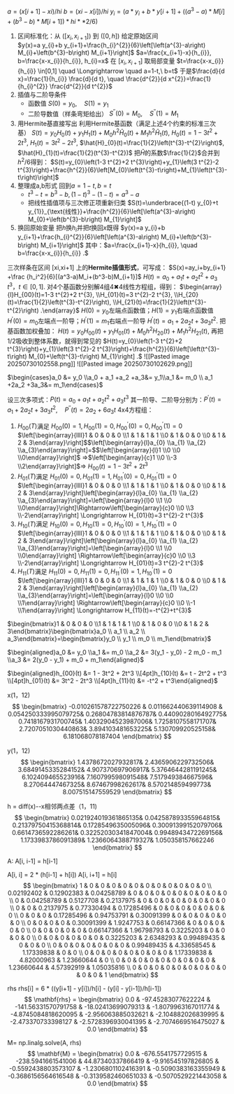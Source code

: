 
$a = (x[i+1] - xi) / hi$
$b = (xi - x[i]) / hi$
$y_{i} = (a * y_{i} + b * y[i+1] + ((a^3 - a) * M[i] + (b^3 - b) * M[i+1]) * hi**2 / 6)$


1. 区间标准化：从 \($[x_i,x_{i+1}]$\) 到 $([0,h])$
	给定原始区间  
	$y(x)=a y_{i}+b y_{i+1}+\frac{h_{i}^{2}}{6}\left[\left(a^{3}-a\right) M_{i}+\left(b^{3}-b\right) M_{i+1}\right]$
	$a=\frac{x_{i+1}-x}{h_{i}}, b=\frac{x-x_{i}}{h_{i}}, h_{i}=x$
	在 $[x_{i}, x_{i+1}]$ 取局部变量 
	$t=\frac{x-x_{i}}{h_{i}} \in[0,1] \quad \Longrightarrow \quad a=1-t,\  b=t$
	于是$\frac{d}{d x}=\frac{1}{h_{i}} \frac{d}{d t}, \quad \frac{d^{2}}{d x^{2}}=\frac{1}{h_{i}^{2}} \frac{d^{2}}{d t^{2}}$ 
2. 插值与二阶导条件
	- 函数值
		$S(0)=y_{0}, \quad S(1)=y_{1}$
	- 二阶导数值（样条弯矩给出）
		$S^{\prime \prime}(0)=M_{0}, \quad S^{\prime \prime}(1)=M_{1}$
3. 用Hermite基直接写出
	利用Hermite基函数（满足上述4个约束的标准三次基）
	$S(t)=y_{0} H_{0}(t)+y_{1} H_{1}(t)+M_{0} h^{2} \hat{H}_{0}(t)+M_{1} h^{2} \hat{H}_{1}(t),$
	$H_{0}(t)=1-3 t^{2}+2 t^{3}$,      $H_{1}(t)=3 t^{2}-2 t^{3}$, 
	$\hat{H}_{0}(t)=\frac{1}{2}\left(t^{3}-t^{2}\right)$,          $\hat{H}_{1}(t)=\frac{1}{2}(t^{3}-t^{2})$
	把$\hat{H}$的系数$\frac{1}{2}$合并到$h^2/6$得到：
	$S(t)=y_{0}\left(1-3 t^{2}+2 t^{3}\right)+y_{1}\left(3 t^{2}-2 t^{3}\right)+\frac{h^{2}}{6}\left[M_{0}\left(t^{3}-t\right)+M_{1}\left(t^{3}-t\right)\right]$
4. 整理成a,b形式
	回到$a=1-t, b=t$
	- $t^{3}-t=b^{3}-b,(1-t)^{3}-(1-t)=a^{3}-a$
	- 把线性插值项与三次修正项重新归类
		$S(t)=\underbrace{(1-t) y_{0}+t y_{1}}_{\text{线性}}+\frac{h^{2}}{6}\left[\left(a^{3}-a\right) M_{0}+\left(b^{3}-b\right) M_{1}\right]$
5. 换回原始变量
	把$h$换$h_i$并把$t$换回$x$既得
	$y(x)=a y_{i}+b y_{i+1}+\frac{h_{i}^{2}}{6}\left[\left(a^{3}-a\right) M_{i}+\left(b^{3}-b\right) M_{i+1}\right]$
	其中：$a=\frac{x_{i+1}-x}{h_{i}}, \quad b=\frac{x-x_{i}}{h_{i}} .$
	

三次样条在区间 [xi​,xi+1​] 上的**Hermite插值形式**，可写成：
$S(x)=ay_i​+by_{i+1}​+\frac {h_i^2}{6}[(a^3-a)M_i+(b^3-b)M_{i+1}]$
$H(t)=a_0​+a_1​t+a_2​t^2+a_3​t^3，t∈[0,1].$
对4个基函数分别解4组4✖4线性方程组，得到：
$\begin{array}{l}H_{00}(t)=1-3 t^{2}+2 t^{3}, \\H_{01}(t)=3 t^{2}-2 t^{3}, \\H_{20}(t)=\frac{1}{2}\left(t^{3}-t^{2}\right), \\H_{21}(t)=\frac{1}{2}\left(t^{3}-t^{2}\right) .\end{array}$
$H(0)=y_0​$左端点函数值；$H(1)=y_1$右端点函数值
$H^′(0)=m_0$​左端点一阶导；$H^′(1)=m_1​$右端点一阶导
$H^′(t)=a_1​+2a_2​t+3a_3​t^2.$
把基函数加权叠加：
$H(t)=y_{0} H_{00}(t)+y_{1} H_{01}(t)+M_{0} h^{2} H_{20}(t)+M_{1} h^{2} H_{21}(t),$
再把$1/2$吸收到整体系数，就得到常见的
$H(t)=y_{0}\left(1-3 t^{2}+2 t^{3}\right)+y_{1}\left(3 t^{2}-2 t^{3}\right)+\frac{h^{2}}{6}\left[\left(t^{3}-t\right) M_{0}+\left(t^{3}-t\right) M_{1}\right] .$
![[Pasted image 20250730102558.png]]
![[Pasted image 20250730102629.png]]


$\begin{cases}a_0 &= y_0 \\a_0 + a_1 +a_2 +a_3&= y_1\\a_1 &=  m_0 \\ a_1 +2a_2 +3a_3&=  m_1\end{cases}$


设三次多项式：$P(t)=a_{0}+a_{1} t+a_{2} t^{2}+a_{3} t^{3}$
其一阶导、二阶导分别为：$P^{\prime}(t)=a_{1}+2 a_{2} t+3 a_{3} t^{2}, \quad P^{\prime \prime}(t)=2 a_{2}+6 a_{3} t$
4x4方程组：
1. $H_{00}(T)$满足
	$H_{00}(0)=1, H_{00}(1)=0, H_{00}^{\prime}(0)=0, H_{00}^{\prime}(1)=0$
	$\left[\begin{array}{llll}1 & 0 & 0 & 0 \\1 & 1 & 1 & 1 \\0 & 1 & 0 & 0 \\0 & 1 & 2 & 3\end{array}\right]$$\left[\begin{array}{l}a_{0} \\a_{1} \\a_{2} \\a_{3}\end{array}\right]=$$\left[\begin{array}{l}1 \\0 \\0 \\0\end{array}\right]$ $\Rightarrow$$\left[\begin{array}{c}1 \\0 \\-3 \\2\end{array}\right]$$\Longrightarrow$ $H_{00}(t)=1-3 t^{2}+2 t^{3}$
2.  $H_{01}(T)$满足
	$H_{01}(0)=0, H_{01}(1)=1, H_{01}^{\prime}(0)=0, H_{01}^{\prime}(1)=0$
	$\left[\begin{array}{llll}1 & 0 & 0 & 0 \\1 & 1 & 1 & 1 \\0 & 1 & 0 & 0 \\0 & 1 & 2 & 3\end{array}\right]\left[\begin{array}{l}a_{0} \\a_{1} \\a_{2} \\a_{3}\end{array}\right]=\left[\begin{array}{l}0 \\1 \\0 \\0\end{array}\right]\Rightarrow\left[\begin{array}{c}0 \\0 \\3 \\-2\end{array}\right] \Longrightarrow H_{01}(t)=3 t^{2}-2 t^{3}$
3.  $H_{10}(T)$满足
	$H_{10}(0)=0, H_{10}(1)=0, H_{10}^{\prime}(0)=1, H_{10}^{\prime}(1)=0$
	$\left[\begin{array}{llll}1 & 0 & 0 & 0 \\1 & 1 & 1 & 1 \\0 & 1 & 0 & 0 \\0 & 1 & 2 & 3\end{array}\right]\left[\begin{array}{l}a_{0} \\a_{1} \\a_{2} \\a_{3}\end{array}\right]=\left[\begin{array}{l}0 \\1 \\0 \\0\end{array}\right] \Rightarrow\left[\begin{array}{c}0 \\0 \\3 \\-2\end{array}\right] \Longrightarrow H_{01}(t)=3 t^{2}-2 t^{3}$
4.  $H_{11}(T)$满足
	$H_{11}(0)=0, H_{11}(1)=0, H_{11}^{\prime}(0)=1, H_{10}^{\prime}(1)=0$
	$\left[\begin{array}{llll}1 & 0 & 0 & 0 \\1 & 1 & 1 & 1 \\0 & 1 & 0 & 0 \\0 & 1 & 2 & 3\end{array}\right]\left[\begin{array}{l}a_{0} \\a_{1} \\a_{2} \\a_{3}\end{array}\right]=\left[\begin{array}{l}0 \\0 \\0 \\1\end{array}\right] \Rightarrow\left[\begin{array}{c}0 \\0 \\-1 \\1\end{array}\right] \Longrightarrow H_{11}(t)=-t^{2}+t^{3}$




$\begin{bmatrix}1 & 0 & 0 & 0 \\1 & 1 & 1 & 1 \\0 & 1 & 0 & 0 \\0 & 1 & 2 & 3\end{bmatrix}\begin{bmatrix}a_0 \\ a_1 \\ a_2 \\ a_3\end{bmatrix}=\begin{bmatrix}y_0 \\ y_1 \\ m_0 \\ m_1\end{bmatrix}$

$\begin{aligned}a_0 &= y_0 \\a_1 &= m_0 \\a_2 &= 3(y_1 - y_0) - 2 m_0 - m_1 \\a_3 &= 2(y_0 - y_1) + m_0 + m_1\end{aligned}$

$\begin{aligned}h_{00}(t) &= 1 - 3t^2 + 2t^3 \\[4pt]h_{10}(t) &= t - 2t^2 + t^3 \\[4pt]h_{01}(t) &= 3t^2 - 2t^3 \\[4pt]h_{11}(t) &= -t^2 + t^3\end{aligned}$

x(1，12) 
$$
\begin{bmatrix}
-0.010261578722750226 & 0.011662440639114908 &
0.054250333995079725&
0.26804783814876787&
0.4409028016492775&
0.7418167931700745&
1.4032904523987006&
1.7258107558171707&
2.7207051030440863&
3.894103481653225&
5.130709920525158&
6.181068078187404
\end{bmatrix}
$$

y(1，12) 
$$
\begin{bmatrix}
1.4378672027932817&
2.4365906229732506&
3.6849145335284152&
4.907370697906917&
5.3764644281191245&
6.102409465523916&
7.160799598091548&
7.517949384667596&
8.27064447467325&
8.67467998262617&
8.570214859499773&
8.007515147559529
\end{bmatrix}
$$

h = diff(x)--x相邻两点差（1，11)  
$$
\begin{bmatrix}
0.021924019361865135&
0.042587893355964815&
0.21379750415368814&
0.1728549635005096&
0.30091399152079706&
0.6614736592286261&
0.32252030341847004&
0.9948943472269156&
1.1733983786091389&
1.2366064388719327&
1.050358157662246
\end{bmatrix}
$$

A:
A[i, i-1] = h[i-1]

A[i, i] = 2 * (h[i-1] + h[i])
A[i, i+1] = h[i]
$$
\begin{bmatrix}
1 & 0 & 0 & 0 & 0 & 0 & 0 & 0 & 0 & 0 & 0 & 0 \\
0.02192402 & 0.12902383 & 0.04258789 & 0 & 0 & 0 & 0 & 0 & 0 & 0 & 0 & 0 \\
0 & 0.04258789 & 0.5127708 & 0.2137975 & 0 & 0 & 0 & 0 & 0 & 0 & 0 & 0 \\
0 & 0 & 0.2137975 & 0.77330494 & 0.17285496 & 0 & 0 & 0 & 0 & 0 & 0 & 0 \\
0 & 0 & 0 & 0.17285496 & 0.94753791 & 0.30091399 & 0 & 0 & 0 & 0 & 0 & 0 \\
0 & 0 & 0 & 0 & 0.30091399 & 1.9247753 & 0.66147366 & 0 & 0 & 0 & 0 & 0 \\
0 & 0 & 0 & 0 & 0 & 0.66147366 & 1.96798793 & 0.3225203 & 0 & 0 & 0 & 0 \\
0 & 0 & 0 & 0 & 0 & 0 & 0.3225203 & 2.6348293 & 0.99489435 & 0 & 0 & 0 \\
0 & 0 & 0 & 0 & 0 & 0 & 0 & 0.99489435 & 4.33658545 & 1.17339838 & 0 & 0 \\
0 & 0 & 0 & 0 & 0 & 0 & 0 & 0 & 1.17339838 & 4.82000963 & 1.23660644 & 0 \\
0 & 0 & 0 & 0 & 0 & 0 & 0 & 0 & 0 & 1.23660644 & 4.57392919 & 1.05035816 \\
0 & 0 & 0 & 0 & 0 & 0 & 0 & 0 & 0 & 0 & 0 & 1
\end{bmatrix}
$$

rhs
rhs[i] = 6 * ((y[i+1] - y[i])/h[i] - (y[i] - y[i-1])/h[i-1])
$$
\mathbf{rhs} =
\begin{bmatrix}
0.0 &
-97.45283077622224 &
-141.56331570791758 &
-18.02413699079313 &
-1.8079963167011774 &
-4.8745084818620095 &
-2.956063885032621 &
-2.104882026839995 &
-2.473370733398127 &
-2.5728396930041395 &
-2.7074669516475027 &
0.0
\end{bmatrix}
$$

M= np.linalg.solve(A, rhs)
$$
\mathbf{M} = 
\begin{bmatrix}
0.0 & -676.5541757729515 & -238.5941661541006 & 44.87340337866419 & -9.916545197826805 & -0.5592438803573107 & -1.2306801102416391 & -0.5090383163355949 & -0.3686156564616548 & -0.3139582460651033 & -0.5070529221443058 & 0.0
\end{bmatrix}
$$
